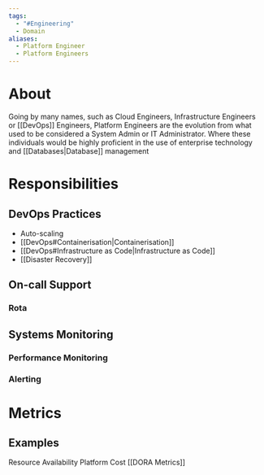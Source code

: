 ```yaml
---
tags:
  - "#Engineering"
  - Domain
aliases:
  - Platform Engineer
  - Platform Engineers
---
```

# About
Going by many names, such as Cloud Engineers, Infrastructure Engineers or [[DevOps]] Engineers, Platform Engineers are the evolution from what used to be considered a System Admin or IT Administrator. Where these individuals would be highly proficient in the use of enterprise technology and [[Databases|Database]] management
# Responsibilities
## DevOps Practices
- Auto-scaling
- [[DevOps#Containerisation|Containerisation]]
- [[DevOps#Infrastructure as Code|Infrastructure as Code]]
- [[Disaster Recovery]]
## On-call Support
### Rota

## Systems Monitoring
### Performance Monitoring
### Alerting
### 
# Metrics
## Examples
Resource Availability
Platform Cost
[[DORA Metrics]]

